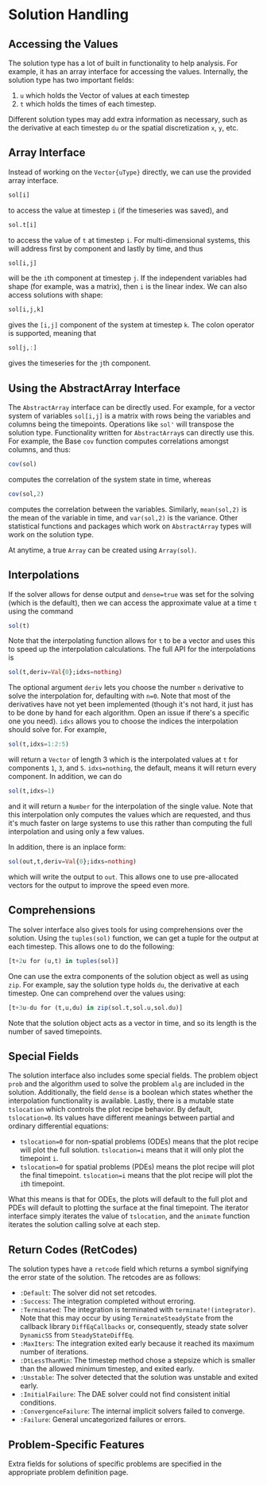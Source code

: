 # Solution Handling

## Accessing the Values

The solution type has a lot of built in functionality to help analysis. For example,
it has an array interface for accessing the values. Internally, the solution type
has two important fields:

1. `u` which holds the Vector of values at each timestep
2. `t` which holds the times of each timestep.

Different solution types may add extra information as necessary, such as the
derivative at each timestep `du` or the spatial discretization `x`, `y`, etc.

## Array Interface

Instead of working on the `Vector{uType}` directly, we can use the provided
array interface.

```julia
sol[i]
```

to access the value at timestep `i` (if the timeseries was saved), and

```julia
sol.t[i]
```

to access the value of `t` at timestep `i`. For multi-dimensional systems, this
will address first by component and lastly by time, and thus

```julia
sol[i,j]
```

will be the `i`th component at timestep `j`. If the independent variables had shape
(for example, was a matrix), then `i` is the linear index. We can also access
solutions with shape:

```julia
sol[i,j,k]
```

gives the `[i,j]` component of the system at timestep `k`. The colon operator is
supported, meaning that

```julia
sol[j,:]
```

gives the timeseries for the `j`th component.

## Using the AbstractArray Interface

The `AbstractArray` interface can be directly used. For example, for a vector
system of variables `sol[i,j]` is a matrix with rows being the variables and
columns being the timepoints. Operations like `sol'` will
transpose the solution type. Functionality written for `AbstractArray`s can
directly use this. For example, the Base `cov` function computes correlations
amongst columns, and thus:

```julia
cov(sol)
```

computes the correlation of the system state in time, whereas

```julia
cov(sol,2)
```

computes the correlation between the variables. Similarly, `mean(sol,2)` is the
mean of the variable in time, and `var(sol,2)` is the variance. Other statistical
functions and packages which work on `AbstractArray` types will work on the
solution type.

At anytime, a true `Array` can be created using `Array(sol)`.

## Interpolations

If the solver allows for dense output and `dense=true` was set for the solving
(which is the default), then we can access the approximate value
at a time `t` using the command

```julia
sol(t)
```

Note that the interpolating function allows for `t` to be a vector and uses this to speed up the interpolation calculations. The full API for the interpolations is

```julia
sol(t,deriv=Val{0};idxs=nothing)
```

The optional argument `deriv` lets you choose the number `n` derivative to solve the interpolation for, defaulting with `n=0`. Note that most of the derivatives have not yet been implemented (though it's not hard, it just has to be done by hand for each algorithm. Open an issue if there's a specific one you need). `idxs` allows you to choose the indices the interpolation should solve for. For example,

```julia
sol(t,idxs=1:2:5)
```

will return a `Vector` of length 3 which is the interpolated values at `t` for components `1`, `3`, and `5`. `idxs=nothing`, the default, means it will return every component. In addition, we can do

```julia
sol(t,idxs=1)
```

and it will return a `Number` for the interpolation of the single value. Note that this interpolation only computes the values which are requested, and thus it's much faster on large systems to use this rather than computing the full interpolation and using only a few values.

In addition, there is an inplace form:

```julia
sol(out,t,deriv=Val{0};idxs=nothing)
```

which will write the output to `out`. This allows one to use pre-allocated vectors for the output to improve the speed even more.

## Comprehensions

The solver interface also gives tools for using comprehensions over the solution.
Using the `tuples(sol)` function, we can get a tuple for the output at each
timestep. This allows one to do the following:

```julia
[t+2u for (u,t) in tuples(sol)]
```

One can use the extra components of the solution object as well as using `zip`. For
example, say the solution type holds `du`, the derivative at each timestep. One
can comprehend over the values using:

```julia
[t+3u-du for (t,u,du) in zip(sol.t,sol.u,sol.du)]
```

Note that the solution object acts as a vector in time, and so its length is the
number of saved timepoints.

## Special Fields

The solution interface also includes some special fields. The problem object
`prob` and the algorithm used to solve the problem `alg` are included in the
solution. Additionally, the field `dense` is a boolean which states whether
the interpolation functionality is available. Lastly, there is a mutable state
`tslocation` which controls the plot recipe behavior. By default, `tslocation=0`.
Its values have different meanings between partial and ordinary differential equations:

- `tslocation=0`  for non-spatial problems (ODEs) means that the plot recipe
  will plot the full solution. `tslocation=i` means that it will only plot the
  timepoint `i`.
- `tslocation=0` for spatial problems (PDEs) means the plot recipe will plot
  the final timepoint. `tslocation=i` means that the plot recipe will plot the
  `i`th timepoint.

What this means is that for ODEs, the plots will default to the full plot and PDEs
will default to plotting the surface at the final timepoint. The iterator interface
simply iterates the value of `tslocation`, and the `animate` function iterates
the solution calling solve at each step.

## Return Codes (RetCodes)

The solution types have a `retcode` field which returns a symbol signifying the
error state of the solution. The retcodes are as follows:

- `:Default`: The solver did not set retcodes.
- `:Success`: The integration completed without erroring.
- `:Terminated`: The integration is terminated with `terminate!(integrator)`.
  Note that this may occur by using `TerminateSteadyState` from the callback
  library `DiffEqCallbacks` or, consequently, steady state solver `DynamicSS`
  from `SteadyStateDiffEq`.
- `:MaxIters`: The integration exited early because it reached its maximum number
  of iterations.
- `:DtLessThanMin`: The timestep method chose a stepsize which is smaller than the
  allowed minimum timestep, and exited early.
- `:Unstable`: The solver detected that the solution was unstable and exited early.
- `:InitialFailure`: The DAE solver could not find consistent initial conditions.
- `:ConvergenceFailure`: The internal implicit solvers failed to converge.
- `:Failure`: General uncategorized failures or errors.

## Problem-Specific Features

Extra fields for solutions of specific problems are specified in the appropriate
problem definition page.  
